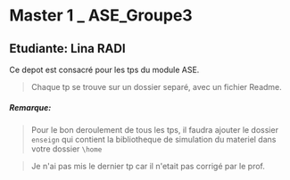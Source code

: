 # Master 1 _ ASE_Groupe3 
## Etudiante: Lina RADI

Ce depot est consacré pour les tps du module ASE. 

> Chaque tp se trouve sur un dossier separé, avec un fichier Readme. 


##### Remarque:
> Pour le bon deroulement de tous les tps, il faudra ajouter le dossier ```enseign``` qui contient la bibliotheque de simulation du materiel dans votre dossier ```\home``` 

> Je n'ai pas mis le dernier tp car il n'etait pas corrigé par le prof.
